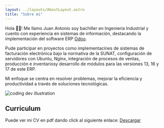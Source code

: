 ```yaml
---
layout: ../layouts/AboutLayout.astro
title: "Sobre mi"
---
```


Hola 👋🏼! Me llamo Juan Antonio soy bachiller en Ingeniería Industrial y cuento con experiencia en sistemas de información, destacando la implementación del software ERP [Odoo](https://www.odoo.com/es).

Pude participar en proyectos como implementacines de sistemas de facturación electrónica bajo la normativa de la SUNAT, configuración de servidores con Ubuntu, Nginx, integración de procesos de ventas, producción e inventariosy desarrollo de módulos para las versiones 13, 16 y 17 de este ERP. 

Mi enfoque se centra en resolver problemas, mejorar la eficiencia y productividad a través de soluciones tecnológicas.


<div>
  <img src="/assets/dev.svg" class="sm:w-1/2 mx-auto" alt="coding dev illustration">
</div>

## Curriculum

Puede ver mi CV en pdf dando click al siguiente enlace: [Descargar](/cv-juan-salvador.pdf)

